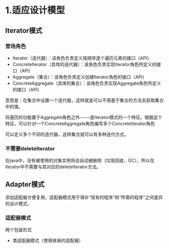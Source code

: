 # 1.适应设计模型

## Iterator模式

### 登场角色

- Iterator（迭代器）：该角色负责定义按顺序逐个遍历元素的接口（API）
- ConcreteIterator（具体的迭代器）：该角色负责实现Iterator角色所定义的接口（API）
- Aggregate（集合）：该角色负责定义创建Iterator角色的接口（API）
- ConcreteAggregate（具体的集合）：该角色负责实现Aggregate角色所定义的接口（API）

意思是：在集合中设置一个迭代器，这样就是可以不用基于集合的方法去获取集合中的值。

将遍历的功能置于Aggregate角色之外-----是Iterator模式的一个特征。根据这个特征，可以针对一个ConcreteAggregate角色编写多个ConcreteIterator角色

可以定义多个不同的迭代器，这样集合就可以有多种迭代方式。

### 不需要deleteIterator

在java中，没有被使用的对象实例将会自动被删除（垃圾回收，GC），所以在iterator中不需要与其对应的deleteIterator方法。

## Adapter模式

添加适配器方便复用，适配器模式用于填补“现有的程序”和“所需的程序”之间差异的设计模式。

### 适配器模式

两个包装形式

- 类适配器模式（使用继承的适配器）
